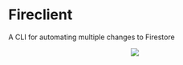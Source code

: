 # Fireclient
A CLI for automating multiple changes to Firestore

<p align="center"><img src="https://i.ibb.co/BnRMP5R/new-Options.png" /></p>
